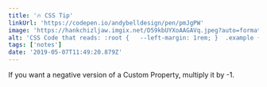 ```yaml
---
title: '🔥 CSS Tip'
linkUrl: 'https://codepen.io/andybelldesign/pen/pmJgPW'
image: 'https://hankchizljaw.imgix.net/D59kbUYXoAAGAVq.jpeg?auto=format&q=60'
alt: 'CSS Code that reads: :root {   --left-margin: 1rem; }  .example {   margin-left: var(--left-margin); }  .example--negative {   margin-left: calc(var(--left-margin) * -1); }'
tags: ['notes'] 
date: '2019-05-07T11:49:20.879Z'
---
```

If you want a negative version of a Custom Property, multiply it by -1. 

